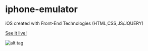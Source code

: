 # iphone-emulator
iOS created with Front-End Technologies (HTML,CSS,JS/JQUERY)


[See it live!](kennybatista.github.io/iphone-emulator)

![alt tag](https://github.com/kennybatista/iphone-emulator/blob/master/kenOS-iphone-emulator-by-kenny-batista.png)
